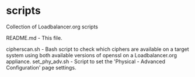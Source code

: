 # scripts
Collection of Loadbalancer.org scripts

README.md - This file.

cipherscan.sh - Bash script to check which ciphers are available on a target system using both available versions of openssl on a Loadbalancer.org appliance.
set_phy_adv.sh - Script to set the 'Physical - Advanced Configuration' page settings.
